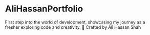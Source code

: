 # AliHassanPortfolio
First step into the world of development, showcasing my journey as a fresher exploring code and creativity. 🚀
Crafted by Ali Hassan Shah
